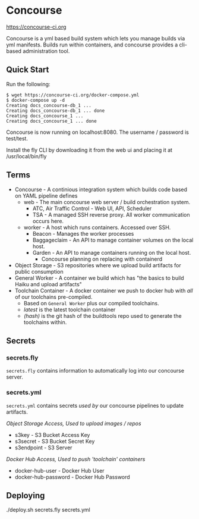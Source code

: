 # Concourse 

https://concourse-ci.org

Concourse is a yml based build system which lets you manage
builds via yml manifests.  Builds run within containers, and concourse
provides a cli-based administration tool.

## Quick Start

Run the following:
```
$ wget https://concourse-ci.org/docker-compose.yml
$ docker-compose up -d
Creating docs_concourse-db_1 ...
Creating docs_concourse-db_1 ... done
Creating docs_concourse_1 ...
Creating docs_concourse_1 ... done
```

Concourse is now running on localhost:8080. The username / password is test/test.

Install the fly CLI by downloading it from the web ui and placing it at /usr/local/bin/fly

## Terms

* Concourse - A continious integration system which builds code based on YAML pipeline defines
  * web - The main concourse web server / build orchestration system.
    * ATC, Air Traffic Control - Web UI, API, Scheduler
    * TSA - A managed SSH reverse proxy. All worker communication occurs here.
  * worker - A host which runs containers. Accessed over SSH.
    * Beacon - Manages the worker processes
    * Baggageclaim - An API to manage container volumes on the local host.
    * Garden - An API to manage containers running on the local host.
      * Concourse planning on replacing with containerd
* Object Storage - S3 repositories where we upload build artifacts for public consumption
* General Worker - A container we build which has "the basics to build Haiku and upload artifacts"
* Toolchain Container - A docker container we push to docker hub with *all* of our toolchains pre-compiled.
  * Based on ```General Worker``` plus our compiled toolchains.
  * *latest* is the latest toolchain container
  * *(hash)* is the git hash of the buildtools repo used to generate the toolchains within.

## Secrets

### secrets.fly

```secrets.fly``` contains information to automatically log into our concourse server.

### secrets.yml

```secrets.yml``` contains secrets *used by* our concourse pipelines to update artifacts.

*Object Storage Access, Used to upload images / repos*
  * s3key - S3 Bucket Access Key
  * s3secret - S3 Bucket Secret Key
  * s3endpoint - S3 Server

*Docker Hub Access, Used to push 'toolchain' containers*
  * docker-hub-user - Docker Hub User
  * docker-hub-password - Docker Hub Password

## Deploying

./deploy.sh secrets.fly secrets.yml
